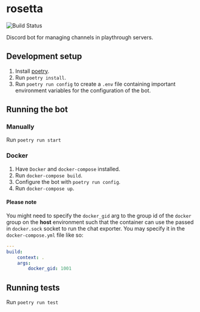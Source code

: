 # rosetta

![Build Status](https://github.com/SciADV-Community/rosetta/workflows/CI%20%26%20CD/badge.svg)

Discord bot for managing channels in playthrough servers.

## Development setup

1. Install [poetry](https://python-poetry.org/).
2. Run `poetry install`.
3. Run `poetry run config` to create a `.env` file containing important environment variables for the configuration of the bot.

## Running the bot

### Manually

Run `poetry run start`

### Docker

1. Have `Docker` and `docker-compose` installed.
2. Run `docker-compose build`.
3. Configure the bot with `poetry run config`.
4. Run `docker-compose up`.

#### Please note

You might need to specify the `docker_gid` arg to the group id of the `docker` group on the **host** environment such that the container can use the passed in `docker.sock` socket to run the chat exporter. You may specify it in the `docker-compose.yml` file like so:

```yml
---
build:
    context: .
    args:
        docker_gid: 1001
```

## Running tests

Run `poetry run test`
